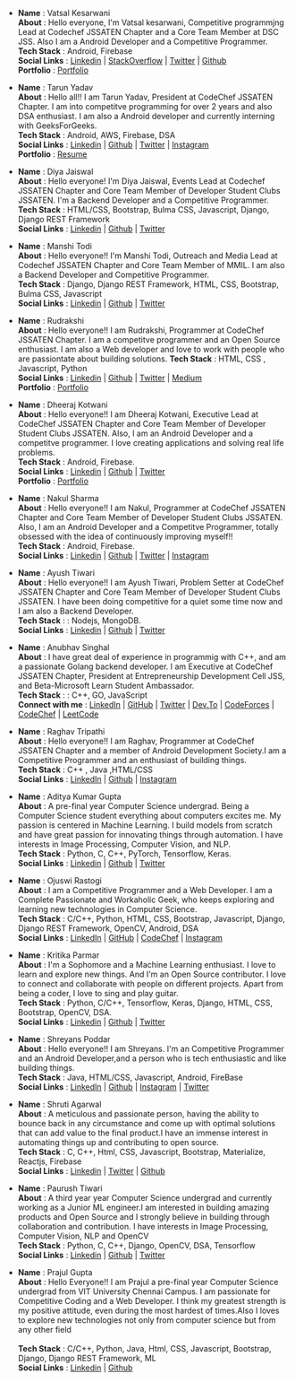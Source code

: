 <!-- - __Name__ :           
 __About__ :      
 __Tech Stack__ :      
 __Social Links__ : 
 __Portfolio__ : -->

- __Name__ : Vatsal Kesarwani             
 __About__ : Hello everyone, I'm Vatsal kesarwani, Competitive programmjng Lead at Codechef JSSATEN Chapter and a Core Team Member at DSC JSS. Also I am a Android Developer and a Competitive Programmer.       
 __Tech Stack__ : Android, Firebase     
 __Social Links__ : [Linkedin](https://www.linkedin.com/in/vatsal-kesarwani/) | [StackOverflow](https://stackoverflow.com/users/12203379/vatsal-kesarwani) | [Twitter](https://twitter.com/kesarwaniVatsal) | [Github](https://github.com/plazzy99)          
 __Portfolio__ : [Portfolio](https://bit.ly/vatsal-portfolio)
 
 
 - __Name__ : Tarun Yadav          
 __About__ : Hello all!! I am Tarun Yadav, President at CodeChef JSSATEN Chapter. I am into competitve programming for over 2 years and also DSA enthusiast. I am also a Android developer and currently interning with GeeksForGeeks.     
 __Tech Stack__ : Android, AWS, Firebase, DSA          
 __Social Links__ : [Linkedin](https://www.linkedin.com/in/tarun-yadav-384320175/) | [Github](https://github.com/tarun26091999) | [Twitter](https://twitter.com/yadavtarun_10) | [Instagram](https://www.instagram.com/tarunyadav_10/)     
 __Portfolio__ : [Resume](https://drive.google.com/file/d/1_9zCEDPTMuMGB5oSFRrIU8lcQ7xWGP3D/view?usp=sharing)


- __Name__ : Diya Jaiswal    
 __About__ : Hello everyone! I'm Diya Jaiswal, Events Lead at Codechef JSSATEN Chapter and Core Team Member of Developer Student Clubs JSSATEN. I'm a Backend Developer and a Competitive Programmer.  
 __Tech Stack__ : HTML/CSS, Bootstrap, Bulma CSS, Javascript, Django, Django REST Framework       
 __Social Links__ : [Linkedin](https://www.linkedin.com/in/diyajaiswal11/) | [Github](https://github.com/diyajaiswal11) | [Twitter](https://twitter.com/diyajaiswal_11)
 
 
 - __Name__ : Manshi Todi  
 __About__ : Hello everyone!! I'm Manshi Todi, Outreach and Media Lead at Codechef JSSATEN Chapter and Core Team Member of MMIL. I am also a Backend Developer and Competitive Programmer.  
 __Tech Stack__ : Django, Django REST Framework, HTML, CSS, Bootstrap, Bulma CSS, Javascript        
 __Social Links__ : [Linkedin](https://www.linkedin.com/in/manshi-todi-a017a2178/) | [Github](https://github.com/todi-2000) | [Twitter](https://twitter.com/manshitodi)
 
 
- __Name__ : Rudrakshi        
 __About__ : Hello everyone!! I am Rudrakshi, Programmer at CodeChef JSSATEN Chapter. I am a competitve programmer and an Open Source enthusiast. I am also a Web developer and   love to work with people who are passiontate about building solutions.
 __Tech Stack__ : HTML, CSS , Javascript, Python          
 __Social Links__ : [Linkedin](https://www.linkedin.com/in/rudrakshi-soni-403031195/) | [Github](https://github.com/rudrakshi99) | [Twitter](https://twitter.com/Rudrakshi09) | [Medium](https://medium.com/@sonirudrakshi99)     
 __Portfolio__ : [Portfolio](https://rudrakshi99.github.io/Portfolio/)
 
 
 - __Name__ : Dheeraj Kotwani        
 __About__ : Hello everyone!! I am Dheeraj Kotwani, Executive Lead at CodeChef JSSATEN Chapter and Core Team Member of Developer Student Clubs JSSATEN. Also, I am an Android Developer and a competitve programmer. I love creating applications and solving real life problems.  
 __Tech Stack__ : Android, Firebase.  
 __Social Links__ : [Linkedin](https://www.linkedin.com/in/dheerajkotwani/) | [Github](https://github.com/dheerajkotwani) | [Twitter](https://twitter.com/kotwani_dheeraj)      
 __Portfolio__ : [Portfolio](https://dheerajkotwani.github.io/)
 
 
  - __Name__ : Nakul Sharma        
 __About__ : Hello everyone!! I am Nakul, Programmer at CodeChef JSSATEN Chapter and Core Team Member of Developer Student Clubs JSSATEN. Also, I am an Android Developer and a Competitve Programmer, totally obsessed with the idea of continuously improving myself!!  
 __Tech Stack__ : Android, Firebase.  
 __Social Links__ :  [Linkedin](https://www.linkedin.com/in/nakul-19/) | [Github](https://github.com/nakul-19) | [Twitter](https://twitter.com/_Nakul19) | [Instagram](https://www.instagram.com/_nakul__19_/)  
 

- __Name__ : Ayush Tiwari       
 __About__ : Hello everyone!! I am Ayush Tiwari, Problem Setter at CodeChef JSSATEN Chapter and Core Team Member of Developer Student Clubs JSSATEN. I have been doing competitive for a quiet some time now and I am also a Backend Developer.  
 __Tech Stack__ : : Nodejs, MongoDB.    
 __Social Links__ : [Linkedin](https://www.linkedin.com/in/ayushtiwari57/) | [Github](https://github.com/servermonk) | [Twitter](https://twitter.com/ayyush_tiwari57)    
 
 - __Name__ : Anubhav Singhal      
 __About__ : I have great deal of experience in programmig with C++, and am a passionate Golang backend developer. I am Executive at CodeChef JSSATEN Chapter, President at Entrepreneurship Development Cell JSS,  and Beta-Microsoft Learn Student Ambassador.       
 __Tech Stack__ : : C++, GO, JavaScript      
 __Connect with me__ : [LinkedIn](https://www.linkedin.com/in/anubhavitis/) | [GitHub](https://github.com/anubhavitis) | [Twitter](https://twitter.com/anubhavitis) | [Dev.To](https://dev.to/anubhavitis) | [CodeForces](https://codeforces.com/profile/zeddie) | [CodeChef](https://www.codechef.com/users/zeddie) | [LeetCode](https://leetcode.com/zeddie/)
  

- __Name__ :  Raghav Tripathi         
 __About__ :    Hello everyone!! I am Raghav, Programmer at CodeChef JSSATEN Chapter and a member of Android Development Society.I am a Competitive Programmer and an enthusiast of building things.    
 __Tech Stack__ :  C++ , Java ,HTML/CSS    
 __Social Links__ : [LinkedIn](https://www.linkedin.com/in/raghav-tripathi/) | [Github](https://github.com/01raghav) | [Instagram](https://www.instagram.com/raghavtripathi01/)  


- __Name__ : Aditya Kumar Gupta   
 __About__ : A pre-final year Computer Science undergrad. Being a Computer Science student everything about computers excites me. My passion is centered in Machine Learning. I  build models from scratch and have great passion for innovating things through automation. I have interests in Image Processing, Computer Vision, and NLP. <br>
 __Tech Stack__ : Python, C, C++, PyTorch, Tensorflow, Keras.      
 __Social Links__ : [Linkedin](https://www.linkedin.com/in/geekquad/) | [Github](https://github.com/geekquad) | [Twitter](https://twitter.com/geekquad_)
 
 
- __Name__ : Ojuswi Rastogi   
 __About__ : I am a Competitive Programmer and a Web Developer. I am a Complete Passionate and Workaholic Geek, who keeps exploring and learning new technologies in Computer Science.   
 __Tech Stack__ : C/C++, Python, HTML, CSS, Bootstrap, Javascript, Django, Django REST Framework, OpenCV, Android, DSA   
 __Social Links__ : [LinkedIn](https://www.linkedin.com/in/ojuswizard/) | [GitHub](https://github.com/OjusWiZard) | [CodeChef](https://www.codechef.com/users/tanyx01) | [Instagram](https://www.instagram.com/me.not.go.out/)   


- __Name__ : Kritika Parmar   
 __About__ : I'm a Sophomore and a Machine Learning enthusiast.  I love to learn and explore new things. And I'm an Open Source contributor. I love to connect and collaborate with people on different projects. Apart from being a coder, I love to sing and play guitar.<br>
 __Tech Stack__ : Python, C/C++, Tensorflow, Keras, Django, HTML, CSS, Bootstrap, OpenCV, DSA.      
 __Social Links__ : [Linkedin](https://www.linkedin.com/in/kritika-parmar-10244a193/) | [Github](https://github.com/kritikaparmar-programmer) | [Twitter](https://twitter.com/KritikaParmar5)


- __Name__ :  Shreyans Poddar            
 __About__ : Hello everyone!! I am Shreyans. I'm an Competitive Programmer and an Android Developer,and a person who is tech enthusiastic and like building things.        
 __Tech Stack__ :  Java, HTML/CSS, Javascript, Android, FireBase        
 __Social Links__ : [LinkedIn](https://www.linkedin.com/in/shreyans-poddar-4015a9130/) | [Github](https://github.com/shreyanspoddar) | [Instagram](https://www.instagram.com/shreyanspoddar/) | [Twitter](https://twitter.com/shreyans_poddar)   
 
 
- __Name__ : Shruti Agarwal              
 __About__ : A meticulous and passionate person, having the ability to bounce back in any circumstance and come up with optimal solutions that can add value to the final product.I have an immense interest in automating things up and contributing to open source.       
 __Tech Stack__ : C, C++, Html, CSS, Javascript, Bootstrap, Materialize, Reactjs, Firebase      
 __Social Links__ : [Linkedin](https://www.linkedin.com/in/shruti-agarwal-650a17196) | [Twitter](https://twitter.com/ShrutiA11593016) | [Github](https://github.com/Shruti3004) 
 

- __Name__ : Paurush Tiwari   
 __About__ : A third year year Computer Science undergrad and currently working as a Junior ML engineer.I am interested in building amazing products and Open Source and I strongly believe in building through collaboration and contribution. I have interests in Image Processing, Computer Vision, NLP and OpenCV<br>
 __Tech Stack__ : Python, C, C++, Django, OpenCV, DSA, Tensorflow      
 __Social Links__ : [Linkedin](https://www.linkedin.com/in/paurushtiwari/) | [Github](https://github.com/MAJOR-BEAST) | [Twitter](https://twitter.com/tiwari_paurush)
 
 
- __Name__ : Prajul Gupta             
 __About__ : Hello Everyone!! I am Prajul a pre-final year Computer Science undergrad from VIT University Chennai Campus. I am passionate for  Competitive Coding and a Web Developer. I think my greatest strength is my positive attitude, even during the most hardest of times.Also I loves to explore new technologies not only from computer science but from any other field<br>   
 __Tech Stack__ : C/C++, Python, Java, Html, CSS, Javascript, Bootstrap, Django, Django REST Framework, ML      
 __Social Links__ : [Linkedin](https://www.linkedin.com/in/prajulgupta1920) | [Github](https://github.com/prajul007) 

